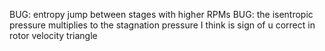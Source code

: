 BUG: entropy jump between stages with higher RPMs
BUG: the isentropic pressure multiplies to the stagnation pressure I think
is sign of u correct in rotor velocity triangle
